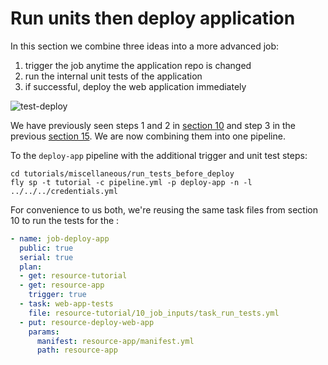 # Run units then deploy application

In this section we combine three ideas into a more advanced job:

1. trigger the job anytime the application repo is changed
1. run the internal unit tests of the application
1. if successful, deploy the web application immediately

![test-deploy](http://cl.ly/283i2x2y0z2h/download/Image%202016-03-01%20at%2010.34.14%20am.png)

We have previously seen steps 1 and 2 in [section 10](https://github.com/starkandwayne/concourse-tutorial#10---using-resource-inputs-in-job-tasks) and step 3 in the previous [section 15](https://github.com/starkandwayne/concourse-tutorial/tree/master/15_deploy_cloudfoundry_app). We are now combining them into one pipeline.

To the `deploy-app` pipeline with the additional trigger and unit test steps:

```
cd tutorials/miscellaneous/run_tests_before_deploy
fly sp -t tutorial -c pipeline.yml -p deploy-app -n -l ../../../credentials.yml
```

For convenience to us both, we're reusing the same task files from section 10 to run the tests for the :

```yaml
- name: job-deploy-app
  public: true
  serial: true
  plan:
  - get: resource-tutorial
  - get: resource-app
    trigger: true
  - task: web-app-tests
    file: resource-tutorial/10_job_inputs/task_run_tests.yml
  - put: resource-deploy-web-app
    params:
      manifest: resource-app/manifest.yml
      path: resource-app
```

